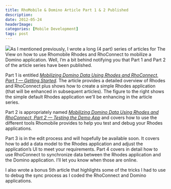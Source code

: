 ```yaml
---
title: RhoMobile & Domino Article Part 1 & 2 Published
description: 
date: 2012-05-24
headerImage: 
categories: [Mobile Development]
tags: post
---
```


![](/images/2012/wargo_rhomobile_example.png)As I mentioned previously, I wrote a long (4 part) series of articles for The View on how to use Rhomobile Rhodes and RhoConnect to mobilize a Domino application. Well, I’m a bit behind notifying you that Part 1 and Part 2 of the article series have been published.

Part 1 is entitled [_Mobilizing Domino Data Using Rhodes and RhoConnect, Part 1 — Getting Started_](https://bit.ly/LghLGR). The article provides a detailed overview of Rhodes and RhoConnect plus shows how to create a simple Rhodes application (that will be enhanced in subsequent articles). The figure to the right shows the simple default Rhodes application we'll be enhancing in the article series.

Part 2 is appropriately named _[Mobilizing Domino Data Using Rhodes and RhoConnect, Part 2 — Testing the Demo App](https://bit.ly/Jy82eF)_ and covers how to use the different tools Rhomobile provides to help you test and debug your Rhodes applications.

Part 3 is in the edit process and will hopefully be available soon. It covers how to add a data model to the Rhodes application and adjust the application’s UI to meet your requirements. Part 4 covers in detail how to use RhoConnect to synchronize data between the Rhodes application and the Domino application. I’ll let you know when those are online.

I also wrote a bonus 5th article that highlights some of the tricks I had to use to debug the sync process as I coded the RhoConnect and Domino applications.
